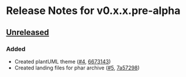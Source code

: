 # Release Notes for v0.x.x.pre-alpha

## [Unreleased](https://github.com/The-FireHub-Project/TheCore/compare/develop...develop-pre-alpha-m1)

### Added
- Created plantUML theme ([#4](https://github.com/The-FireHub-Project/FireHub/issues/4), [6673143](https://github.com/The-FireHub-Project/TheCore/pull/2/commits/6673143))
- Created landing files for phar archive ([#5](https://github.com/The-FireHub-Project/FireHub/issues/5), [7a57298](https://github.com/The-FireHub-Project/TheCore/pull/2/commits/7a57298))